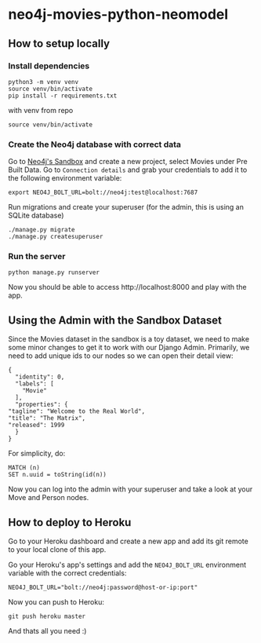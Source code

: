 # neo4j-movies-python-neomodel

## How to setup locally

### Install dependencies

```shell
python3 -m venv venv
source venv/bin/activate
pip install -r requirements.txt
```
with venv from repo
```shell
source venv/bin/activate
```

### Create the Neo4j database with correct data

Go to [Neo4j's Sandbox](https://sandbox.neo4j.com/) and create a new project, select Movies under Pre Built Data. Go to `Connection details` and grab your credentials to add it to the following environment variable:

```shell
export NEO4J_BOLT_URL=bolt://neo4j:test@localhost:7687
```

Run migrations and create your superuser (for the admin, this is using an SQLite database)

```
./manage.py migrate
./manage.py createsuperuser
```

### Run the server

```shell
python manage.py runserver
```

Now you should be able to access http://localhost:8000 and play with the app.

## Using the Admin with the Sandbox Dataset

Since the Movies dataset in the sandbox is a toy dataset, we need to make some minor changes to get it to work with our Django Admin. 
Primarily, we need to add unique ids to our nodes so we can open their detail view:

``` Example Movie Node
{
  "identity": 0,
  "labels": [
    "Movie"
  ],
  "properties": {
"tagline": "Welcome to the Real World",
"title": "The Matrix",
"released": 1999
  }
}
```

For simplicity, do:

```
MATCH (n) 
SET n.uuid = toString(id(n))
```

Now you can log into the admin with your superuser and take a look at your Move and Person nodes. 

## How to deploy to Heroku

Go to your Heroku dashboard and create a new app and add its git remote to your local clone of this app.

Go your Heroku's app's settings and add the `NEO4J_BOLT_URL` environment variable with the correct credentials:

```NEO4J_BOLT_URL="bolt://neo4j:password@host-or-ip:port"```

Now you can push to Heroku:

```shell
git push heroku master
```

And thats all you need :)
